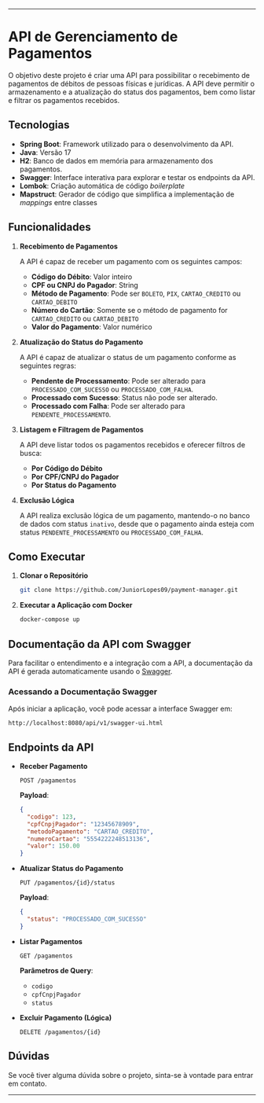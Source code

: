 ---

# API de Gerenciamento de Pagamentos

O objetivo deste projeto é criar uma API para possibilitar o recebimento de pagamentos de débitos de pessoas físicas e jurídicas. A API deve permitir o armazenamento e a atualização do status dos pagamentos, bem como listar e filtrar os pagamentos recebidos.

## Tecnologias

- **Spring Boot**: Framework utilizado para o desenvolvimento da API.
- **Java**: Versão 17
- **H2**: Banco de dados em memória para armazenamento dos pagamentos.
- **Swagger**: Interface interativa para explorar e testar os endpoints da API.
- **Lombok**: Criação automática de código _boilerplate_
- **Mapstruct**: Gerador de código que simplifica a implementação de _mappings_ entre classes

## Funcionalidades

1. **Recebimento de Pagamentos**

   A API é capaz de receber um pagamento com os seguintes campos:
   - **Código do Débito**: Valor inteiro
   - **CPF ou CNPJ do Pagador**: String
   - **Método de Pagamento**: Pode ser `BOLETO`, `PIX`, `CARTAO_CREDITO` ou `CARTAO_DEBITO`
   - **Número do Cartão**: Somente se o método de pagamento for `CARTAO_CREDITO` ou `CARTAO_DEBITO`
   - **Valor do Pagamento**: Valor numérico

2. **Atualização do Status do Pagamento**

   A API é capaz de atualizar o status de um pagamento conforme as seguintes regras:
   - **Pendente de Processamento**: Pode ser alterado para `PROCESSADO_COM_SUCESSO` ou `PROCESSADO_COM_FALHA`.
   - **Processado com Sucesso**: Status não pode ser alterado.
   - **Processado com Falha**: Pode ser alterado para `PENDENTE_PROCESSAMENTO`.

3. **Listagem e Filtragem de Pagamentos**

   A API deve listar todos os pagamentos recebidos e oferecer filtros de busca:
   - **Por Código do Débito**
   - **Por CPF/CNPJ do Pagador**
   - **Por Status do Pagamento**

4. **Exclusão Lógica**

   A API realiza exclusão lógica de um pagamento, mantendo-o no banco de dados com status `inativo`, desde que o pagamento ainda esteja com status `PENDENTE_PROCESSAMENTO` ou `PROCESSADO_COM_FALHA`.


## Como Executar

1. **Clonar o Repositório**

   ```bash
   git clone https://github.com/JuniorLopes09/payment-manager.git
   ```

3. **Executar a Aplicação com Docker**

   ```bash
   docker-compose up
   ```


## Documentação da API com Swagger

Para facilitar o entendimento e a integração com a API, a documentação da API é gerada automaticamente usando o [Swagger](https://swagger.io/).

### Acessando a Documentação Swagger

Após iniciar a aplicação, você pode acessar a interface Swagger em:

```
http://localhost:8080/api/v1/swagger-ui.html
```



## Endpoints da API

- **Receber Pagamento**

  `POST /pagamentos`

  **Payload**:

  ```json
  {
    "codigo": 123,
    "cpfCnpjPagador": "12345678909",
    "metodoPagamento": "CARTAO_CREDITO",
    "numeroCartao": "5554222248513136",
    "valor": 150.00
  }
  ```

- **Atualizar Status do Pagamento**

  `PUT /pagamentos/{id}/status`

  **Payload**:

  ```json
  {
    "status": "PROCESSADO_COM_SUCESSO"
  }
  ```

- **Listar Pagamentos**

  `GET /pagamentos`

  **Parâmetros de Query**:
  - `codigo`
  - `cpfCnpjPagador`
  - `status`

- **Excluir Pagamento (Lógica)**

  `DELETE /pagamentos/{id}`

## Dúvidas

Se você tiver alguma dúvida sobre o projeto, sinta-se à vontade para entrar em contato.


---